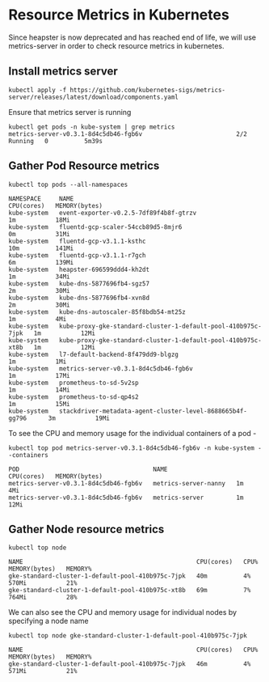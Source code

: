 # Resource Metrics in Kubernetes

Since heapster is now deprecated and has reached end of life, we will use metrics-server in order to check resource metrics in kubernetes. 

## Install metrics server 

```
kubectl apply -f https://github.com/kubernetes-sigs/metrics-server/releases/latest/download/components.yaml

```

Ensure that metrics server is running 

```
kubectl get pods -n kube-system | grep metrics
metrics-server-v0.3.1-8d4c5db46-fgb6v                          2/2     Running   0          5m39s
```

## Gather Pod Resource metrics

```
kubectl top pods --all-namespaces

NAMESPACE     NAME                                                           CPU(cores)   MEMORY(bytes)
kube-system   event-exporter-v0.2.5-7df89f4b8f-gtrzv                         1m           18Mi
kube-system   fluentd-gcp-scaler-54ccb89d5-8mjr6                             0m           31Mi
kube-system   fluentd-gcp-v3.1.1-ksthc                                       10m          141Mi
kube-system   fluentd-gcp-v3.1.1-r7gch                                       6m           139Mi
kube-system   heapster-696599ddd4-kh2dt                                      1m           34Mi
kube-system   kube-dns-5877696fb4-sgz57                                      2m           30Mi
kube-system   kube-dns-5877696fb4-xvn8d                                      2m           30Mi
kube-system   kube-dns-autoscaler-85f8bdb54-mt25z                            1m           4Mi
kube-system   kube-proxy-gke-standard-cluster-1-default-pool-410b975c-7jpk   1m           12Mi
kube-system   kube-proxy-gke-standard-cluster-1-default-pool-410b975c-xt8b   1m           12Mi
kube-system   l7-default-backend-8f479dd9-blgzg                              1m           1Mi
kube-system   metrics-server-v0.3.1-8d4c5db46-fgb6v                          1m           17Mi
kube-system   prometheus-to-sd-5v2sp                                         1m           14Mi
kube-system   prometheus-to-sd-qp4s2                                         1m           15Mi
kube-system   stackdriver-metadata-agent-cluster-level-8688665b4f-gg796      3m           19Mi
```

To see the CPU and memory usage for the individual containers of a pod - 

```
kubectl top pod metrics-server-v0.3.1-8d4c5db46-fgb6v -n kube-system --containers

POD                                     NAME                   CPU(cores)   MEMORY(bytes)
metrics-server-v0.3.1-8d4c5db46-fgb6v   metrics-server-nanny   1m           4Mi
metrics-server-v0.3.1-8d4c5db46-fgb6v   metrics-server         1m           12Mi
```

## Gather Node resource metrics 

```
kubectl top node

NAME                                                CPU(cores)   CPU%   MEMORY(bytes)   MEMORY%
gke-standard-cluster-1-default-pool-410b975c-7jpk   40m          4%     570Mi           21%
gke-standard-cluster-1-default-pool-410b975c-xt8b   69m          7%     764Mi           28%
```

We can also see the CPU and memory usage for individual nodes by specifying a node name

```
kubectl top node gke-standard-cluster-1-default-pool-410b975c-7jpk 

NAME                                                CPU(cores)   CPU%   MEMORY(bytes)   MEMORY%
gke-standard-cluster-1-default-pool-410b975c-7jpk   46m          4%     571Mi           21%

```


